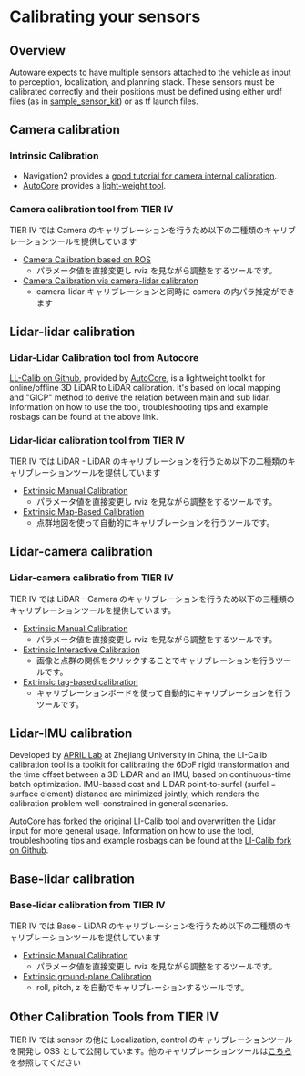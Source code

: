 # Calibrating your sensors

## Overview

Autoware expects to have multiple sensors attached to the vehicle as input to perception, localization, and planning stack. These sensors must be calibrated correctly and their positions must be defined using either urdf files (as in [sample_sensor_kit](https://github.com/autowarefoundation/sample_sensor_kit_launch/tree/main/sample_sensor_kit_description)) or as tf launch files.

## Camera calibration

### Intrinsic Calibration

- Navigation2 provides a [good tutorial for camera internal calibration](https://navigation.ros.org/tutorials/docs/camera_calibration.html).
- [AutoCore](https://autocore.ai/) provides a [light-weight tool](https://github.com/autocore-ai/calibration_tools/tree/main/camera_intrinsic_calib).

### Camera calibration tool from TIER IV

TIER IV では Camera のキャリブレーションを行うため以下の二種類のキャリブレーションツールを提供しています

- [Camera Calibration based on ROS](https://github.com/tier4/CalibrationTools/tree/tier4/universe/sensor#intrinsic-camera-calibration)
  - パラメータ値を直接変更し rviz を見ながら調整をするツールです。
- [Camera Calibration via camera-lidar calibraton](https://github.com/tier4/CalibrationTools/tree/tier4/universe/sensor#intrinsic-camera-calibration)
  - camera-lidar キャリブレーションと同時に camera の内パラ推定ができます

## Lidar-lidar calibration

### Lidar-Lidar Calibration tool from Autocore

[LL-Calib on Github](https://github.com/autocore-ai/calibration_tools/tree/main/lidar-lidar-calib), provided by [AutoCore](https://autocore.ai/), is a lightweight toolkit for online/offline 3D LiDAR to LiDAR calibration. It's based on local mapping and "GICP" method to derive the relation between main and sub lidar. Information on how to use the tool, troubleshooting tips and example rosbags can be found at the above link.

### Lidar-lidar calibration tool from TIER IV

TIER IV では LiDAR - LiDAR のキャリブレーションを行うため以下の二種類のキャリブレーションツールを提供しています

- [Extrinsic Manual Calibration](https://github.com/tier4/CalibrationTools/tree/tier4/universe/sensor#generic-calibration)
  - パラメータ値を直接変更し rviz を見ながら調整をするツールです。
- [Extrinsic Map-Based Calibration](https://github.com/tier4/CalibrationTools/tree/tier4/universe/sensor#lidar-lidar-calibration)
  - 点群地図を使って自動的にキャリブレーションを行うツールです。

## Lidar-camera calibration

### Lidar-camera calibratio from TIER IV

TIER IV では LiDAR - Camera のキャリブレーションを行うため以下の三種類のキャリブレーションツールを提供しています。

- [Extrinsic Manual Calibration](https://github.com/tier4/CalibrationTools/tree/tier4/universe/sensor#generic-calibration)
  - パラメータ値を直接変更し rviz を見ながら調整をするツールです。
- [Extrinsic Interactive Calibration](https://github.com/tier4/CalibrationTools/tree/tier4/universe/sensor#camera-lidar-calibration)
  - 画像と点群の関係をクリックすることでキャリブレーションを行うツールです。
- [Extrinsic tag-based calibration](https://github.com/tier4/CalibrationTools/tree/tier4/universe/sensor#camera-lidar-calibration)
  - キャリブレーションボードを使って自動的にキャリブレーションを行うツールです。

## Lidar-IMU calibration

Developed by [APRIL Lab](https://github.com/APRIL-ZJU) at Zhejiang University in China, the LI-Calib calibration tool is a toolkit for calibrating the 6DoF rigid transformation and the time offset between a 3D LiDAR and an IMU, based on continuous-time batch optimization.
IMU-based cost and LiDAR point-to-surfel (surfel = surface element) distance are minimized jointly, which renders the calibration problem well-constrained in general scenarios.

[AutoCore](https://autocore.ai/) has forked the original LI-Calib tool and overwritten the Lidar input for more general usage. Information on how to use the tool, troubleshooting tips and example rosbags can be found at the [LI-Calib fork on Github](https://github.com/autocore-ai/calibration_tools/tree/main/li_calib).

## Base-lidar calibration

### Base-lidar calibration from TIER IV

TIER IV では Base - LiDAR のキャリブレーションを行うため以下の二種類のキャリブレーションツールを提供しています

- [Extrinsic Manual Calibration](https://github.com/tier4/CalibrationTools/tree/tier4/universe/sensor#generic-calibration)
  - パラメータ値を直接変更し rviz を見ながら調整をするツールです。
- [Extrinsic ground-plane Calibration](https://github.com/tier4/CalibrationTools/tree/tier4/universe/sensor#base-lidar-calibration)
  - roll, pitch, z を自動でキャリブレーションするツールです。

## Other Calibration Tools from TIER IV

TIER IV では sensor の他に Localization, control のキャリブレーションツールを開発し OSS として公開しています。他のキャリブレーションツールは[こちら](https://github.com/tier4/CalibrationTools)を参照してください
